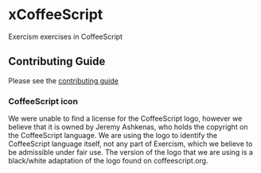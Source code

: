 # xCoffeeScript

Exercism exercises in CoffeeScript

## Contributing Guide

Please see the [contributing guide](https://github.com/exercism/x-api/blob/master/CONTRIBUTING.md#the-exercise-data)


### CoffeeScript icon
We were unable to find a license for the CoffeeScript logo, however we believe that it is owned by Jeremy Ashkenas, who holds the copyright on the CoffeeScript language.
We are using the logo to identify the CoffeeScript language itself, not any part of Exercism, which we believe to be admissible under fair use.
The version of the logo that we are using is a black/white adaptation of the logo found on coffeescript.org.
